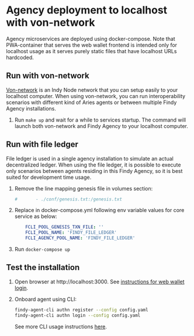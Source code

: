 # Agency deployment to localhost with von-network

Agency microservices are deployed using docker-compose. Note that PWA-container that serves
the web wallet frontend is intended only for localhost usage as it serves purely static files that
have localhost URLs hardcoded.

## Run with von-network

[Von-network](https://github.com/bcgov/von-network) is an Indy Node network that you can setup
easily to your localhost computer. When using von-network, you can run interoperability scenarios
with different kind of Aries agents or between multiple Findy Agency installations.

1. Run `make up` and wait for a while to services startup. The command will launch both von-network
and Findy Agency to your localhost computer.

## Run with file ledger

File ledger is used in a single agency installation to simulate an actual decentralized ledger. When
using the file ledger, it is possible to execute only scenarios between agents residing in this
Findy Agency, so it is best suited for development time usage.

1. Remove the line mapping genesis file in volumes section:

    ```yml
    #       - ./conf/genesis.txt:/genesis.txt
    ```

1. Replace in docker-compose.yml following env variable values for core service as below:

    ```yml
        FCLI_POOL_GENESIS_TXN_FILE: ''
        FCLI_POOL_NAME: 'FINDY_FILE_LEDGER'
        FCLI_AGENCY_POOL_NAME: 'FINDY_FILE_LEDGER'
    ```

1. Run `docker-compose up`

## Test the installation

1. Open browser at http://localhost:3000. See [instructions for web wallet login](https://github.com/findy-network/findy-wallet-pwa#registerlogin).

1. Onboard agent using CLI:

    ```bash
    findy-agent-cli authn register --config config.yaml
    findy-agent-cli authn login --config config.yaml
    ```

    See more CLI usage instructions [here](https://github.com/findy-network/findy-agent-cli).
